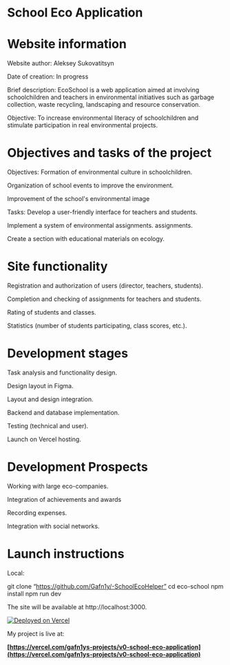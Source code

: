 # School Eco Application

# Website information

Website author: Aleksey Sukovatitsyn

Date of creation: In progress

Brief description:
EcoSchool is a web application aimed at involving schoolchildren and teachers in environmental initiatives such as garbage collection, waste recycling, landscaping and resource conservation.

Objective:
To increase environmental literacy of schoolchildren and stimulate participation in real environmental projects.

# Objectives and tasks of the project

Objectives:
Formation of environmental culture in schoolchildren.

Organization of school events to improve the environment.

Improvement of the school's environmental image

Tasks:
Develop a user-friendly interface for teachers and students.

Implement a system of environmental assignments.
assignments.

Create a section with educational materials on ecology.

# Site functionality
Registration and authorization of users (director, teachers, students).

Completion and checking of assignments for teachers and students.

Rating of students and classes.

Statistics (number of students participating, class scores, etc.).

# Development stages
Task analysis and functionality design.

Design layout in Figma.

Layout and design integration.

Backend and database implementation.

Testing (technical and user).

Launch on Vercel hosting.

# Development Prospects
Working with large eco-companies.

Integration of achievements and awards

Recording expenses.

Integration with social networks.

# Launch instructions
Local:

git clone “https://github.com/Gafn1y/-SchoolEcoHelper”
cd eco-school
npm install
npm run dev

The site will be available at http://localhost:3000.

[![Deployed on Vercel](https://img.shields.io/badge/Deployed%20on-Vercel-black?style=for-the-badge&logo=vercel)](https://vercel.com/gafn1ys-projects/v0-school-eco-application)

My project is live at:

**[https://vercel.com/gafn1ys-projects/v0-school-eco-application](https://vercel.com/gafn1ys-projects/v0-school-eco-application)**
